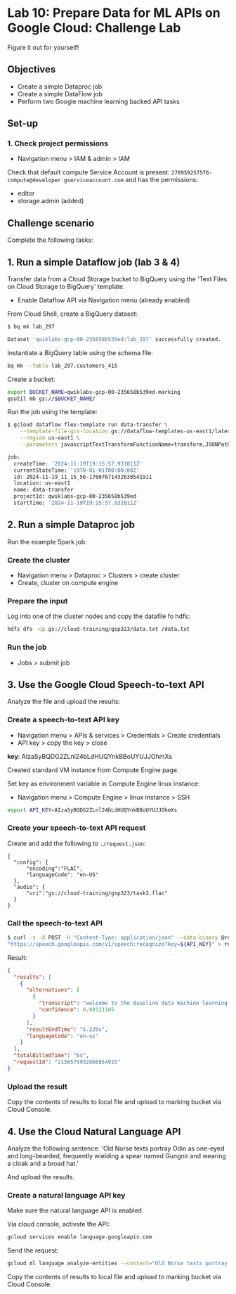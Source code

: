 # Lab 10: Prepare Data for ML APIs on Google Cloud: Challenge Lab

Figure it out for yourself!

## Objectives

- Create a simple Dataproc job
- Create a simple DataFlow job
- Perform two Google machine learning backed API tasks

## Set-up

### 1. Check project permissions

- Navigation menu > IAM & admin > IAM

Check that default compute Service Account is present: `270959257576-compute@developer.gserviceaccount.com` and has the permissions:

- editor
- storage.admin (added)

## Challenge scenario

Complete the following tasks:

## 1. Run a simple Dataflow job (lab 3 & 4)

Transfer data from a Cloud Storage bucket to BigQuery using the 'Text Files on Cloud Storage to BigQuery' template.

- Enable Dataflow API via Navigation menu (already enabled)

From Cloud Shell, create a BigQuery dataset:

```bash
$ bq mk lab_297

Dataset 'qwiklabs-gcp-00-235658b539ed:lab_297' successfully created.
```

Instantiate a BigQuery table using the schema file:

```bash
bq mk --table lab_297.customers_415
```

Create a bucket:

```bash
export BUCKET_NAME=qwiklabs-gcp-00-235658b539ed-marking
gsutil mb gs://$BUCKET_NAME/
```

Run the job using the template:

```bash
$ gcloud dataflow flex-template run data-transfer \
    --template-file-gcs-location gs://dataflow-templates-us-east1/latest/flex/GCS_Text_to_BigQuery_Flex \
    --region us-east1 \
    --parameters javascriptTextTransformFunctionName=transform,JSONPath=gs://cloud-training/gsp323/lab.schema,javascriptTextTransformGcsPath=gs://cloud-training/gsp323/lab.js,inputFilePattern=gs://cloud-training/gsp323/lab.csv,outputTable=qwiklabs-gcp-00-235658b539ed:lab_297.customers_415,bigQueryLoadingTemporaryDirectory=gs://qwiklabs-gcp-00-235658b539ed-marking/bigquery_temp

job:
  createTime: '2024-11-19T19:15:57.931011Z'
  currentStateTime: '1970-01-01T00:00:00Z'
  id: 2024-11-19_11_15_56-17607671432630541911
  location: us-east1
  name: data-transfer
  projectId: qwiklabs-gcp-00-235658b539ed
  startTime: '2024-11-19T19:15:57.931011Z'
```

## 2. Run a simple Dataproc job

Run the example Spark job.

### Create the cluster

- Navigation menu > Dataproc > Clusters > create cluster
- Create, cluster on compute engine

### Prepare the input

Log into one of the cluster nodes and copy the datafile fo hdfs:

```bash
hdfs dfs -cp gs://cloud-training/gsp323/data.txt /data.txt
```

### Run the job

- Jobs > submit job

## 3. Use the Google Cloud Speech-to-text API

Analyze the file and upload the results:

### Create a speech-to-text API key

- Navigation menu > APIs & services > Credentials > Create credentials
- API key > copy the key > close

**key**: AIzaSyBQDG2ZLnl24bLdHUQYnkBBoUYUJJOhmXs

Created standard VM instance from Compute Engine page.

Set key as environment variable in Compute Engine linux instance:

- Navigation menu > Compute Engine > linux instance > SSH

```bash
export API_KEY=AIzaSyBQDG2ZLnl24bLdHUQYnkBBoUYUJJOhmXs
```

### Create your speech-to-text API request

Create and add the following to `./request.json`:

```text
{
  "config": {
      "encoding":"FLAC",
      "languageCode": "en-US"
  },
  "audio": {
      "uri":"gs://cloud-training/gsp323/task3.flac"
  }
}
```

### Call the speech-to-text API

```bash
$ curl -s -X POST -H "Content-Type: application/json" --data-binary @request.json \
"https://speech.googleapis.com/v1/speech:recognize?key=${API_KEY}" > result.json
```

Result:

```json
{
  "results": [
    {
      "alternatives": [
        {
          "transcript": "welcome to the Baseline data machine learning and artificial intelligence challenge lab",
          "confidence": 0.99121165
        }
      ],
      "resultEndTime": "5.220s",
      "languageCode": "en-us"
    }
  ],
  "totalBilledTime": "6s",
  "requestId": "2158575932866854915"
}
```

### Upload the result

Copy the contents of results to local file and upload to marking bucket via Cloud Console.

## 4. Use the Cloud Natural Language API

Analyze the following sentence: 'Old Norse texts portray Odin as one-eyed and long-bearded, frequently wielding a spear named Gungnir and wearing a cloak and a broad hat.'

And upload the results.

### Create a natural language API key

Make sure the natural language API is enabled.

Via cloud console, activate the API:

```bash
gcloud services enable language.googleapis.com
```

Send the request:

```bash
gcloud ml language analyze-entities --content="Old Norse texts portray Odin as one-eyed and long-bearded, frequently wielding a spear named Gungnir and wearing a cloak and a broad hat." > result.json
```

Copy the contents of results to local file and upload to marking bucket via Cloud Console.
